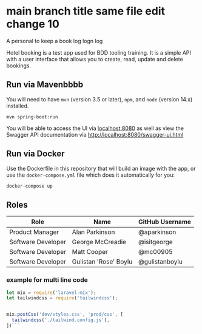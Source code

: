 # main branch title same file edit change 10

A personal to keep a book log logn log

Hotel booking is a test app used for BDD tooling training. It is a simple API with a user interface that allows you to create, read, update and delete bookings.

## Run via Mavenbbbb

You will need to have `mvn` (version 3.5 or later), `npm`, and `node` (version 14.x) installed.

```test
mvn spring-boot:run
```

You will be able to access the UI via [localhost:8080](#) as well as view the Swagger API documentation via <http://localhost:8080/swagger-ui.html>

## Run via Docker

Use the Dockerfile in this repository that will build an image with the app, or use the `docker-compose.yml` file which does it automatically for you:

```bash
docker-compose up
```

## Roles

| Role               | Name                  | GitHub Username |
| ------------------ | --------------------- | --------------- |
| Product Manager    | Alan Parkinson        | @aparkinson     |
| Software Developer | George McCreadie      | @isitgeorge     |
| Software Developer | Matt Cooper           | @mc00905        |
| Software Developer | Gulistan 'Rose' Boylu | @gulistanboylu  |

### example for multi line code

````javascript
let mix = require('laravel-mix');
let tailwindcss = require('tailwindcss');


mix.postCss('dev/styles.css', 'prod/css', [
  tailwindcss('./tailwind.config.js'),
])```
````
